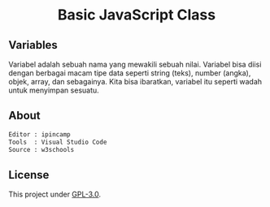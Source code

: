 <h1><center>Basic JavaScript Class</center></h1>

<h2>Variables</h2>

Variabel adalah sebuah nama yang mewakili sebuah nilai. Variabel bisa diisi dengan berbagai macam tipe data seperti string (teks), number (angka), objek, array, dan sebagainya. Kita bisa ibaratkan, variabel itu seperti wadah untuk menyimpan sesuatu.

<h2>About</h2>

```txt
Editor : ipincamp
Tools  : Visual Studio Code
Source : w3schools
```

<h2>License</h2>

This project under [GPL-3.0](https://github.com/ipincamp/javascript/blob/main/LICENSE).